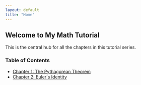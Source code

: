 ```yaml
---
layout: default
title: "Home"
---
```


## Welcome to My Math Tutorial

This is the central hub for all the chapters in this tutorial series.

### Table of Contents

- [Chapter 1: The Pythagorean Theorem](./chapter1.html)
- [Chapter 2: Euler's Identity](./chapter2.html)
